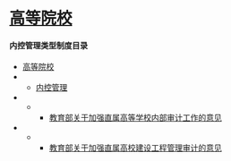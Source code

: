 <!-- docs/_sidebar.md -->


#  [高等院校](高等院校/)

#### 内控管理类型制度目录

- [高等院校](高等院校/)
- - [内控管理](高等院校/内控管理/)
- - - [教育部关于加强直属高等学校内部审计工作的意见](高等院校/内控管理/教育部关于加强直属高等学校内部审计工作的意见.md)
- - - [教育部关于加强直属高校建设工程管理审计的意见](高等院校/内控管理/教育部关于加强直属高校建设工程管理审计的意见.md)
